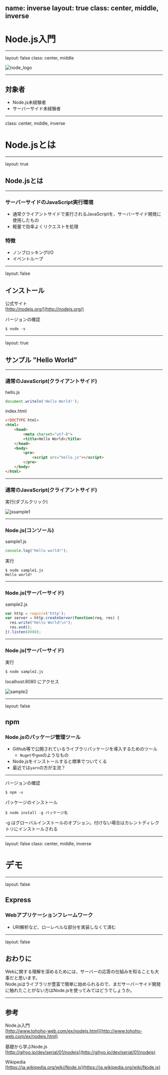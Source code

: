 name: inverse
layout: true
class: center, middle, inverse
---
# Node.js入門

---
layout: false
class: center, middle

![node_logo](https://upload.wikimedia.org/wikipedia/commons/thumb/d/d9/Node.js_logo.svg/590px-Node.js_logo.svg.png)

---
## 対象者

* Node.js未経験者
* サーバーサイド未経験者

---

class: center, middle, inverse
# Node.jsとは

---

layout: true
## Node.jsとは

---

### サーバーサイドのJavaScript実行環境

* 通常クライアントサイドで実行されるJavaScriptを、サーバーサイド開発に使用したもの
* 軽量で効率よくリクエストを処理

### 特徴

* ノンブロッキングI/O
* イベントループ


---
layout: false
## インストール  

公式サイト  
[http://nodejs.org/](http://nodejs.org/)

バージョンの確認

```console
$ node -v
```

---
layout: true
## サンプル "Hello World"

---
### 通常のJavaScript(クライアントサイド)

hello.js

```javascript
document.writeln('Hello World!');
```

index.html

```html
<!DOCTYPE html>
<html>
    <head>
        <meta charset="utf-8">
        <title>Hello World</title>
    </head>
    <body>
        <pre>
            <script src="hello.js"></script>
        </pre>
    </body>
</html>

```

---
### 通常のJavaScript(クライアントサイド)

実行(ダブルクリック)

![jssample1](js1.png)

---
### Node.js(コンソール)

sample1.js
```javascript
console.log("Hello world!");
```

実行

```console
$ node sample1.js
Hello world!
```

---
### Node.js(サーバーサイド)

sample2.js

```javascript
var http = require('http');
var server = http.createServer(function(req, res) {
  res.write("Hello World!\n");
  res.end();
}).listen(8080);
```

---
### Node.js(サーバーサイド)

実行

```console
$ node sample2.js
```

localhost:8080 にアクセス

![sample2](sample2.png)


---
layout: false
## npm

### Node.jsのパッケージ管理ツール

* Github等で公開されているライブラリパッケージを導入するためのツール
    * ``Nuget``や``gem``のようなもの
* Node.jsをインストールすると標準でついてくる
* 最近では``yarn``の方が主流？

---

バージョンの確認

```console
$ npm -v
```

パッケージのインストール

```console
$ node install -g パッケージ名
```

-g はグローバルインストールのオプション。付けない場合はカレントディレクトリにインストールされる

---
layout: false
class: center, middle, inverse
# デモ

---
layout: false
## Express

### Webアプリケーションフレームワーク

* URI解析など、ローレベルな部分を実装しなくて済む

---
layout: false
## おわりに

Webに関する理解を深めるためには、サーバーの応答の仕組みを知ることも大事だと思います。  
Node.jsはライブラリが豊富で簡単に始められるので、まだサーバーサイド開発に触れたことがない方はNode.jsを使ってみてはどうでしょうか。

---
## 参考  
Node.js入門  
[http://www.tohoho-web.com/ex/nodejs.html](http://www.tohoho-web.com/ex/nodejs.html)

基礎から学ぶNode.js  
[http://gihyo.jp/dev/serial/01/nodejs](http://gihyo.jp/dev/serial/01/nodejs)

Wikipedia  
[https://ja.wikipedia.org/wiki/Node.js](https://ja.wikipedia.org/wiki/Node.js)
